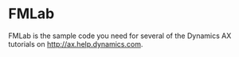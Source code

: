 # FMLab
FMLab is the sample code you need for several of the Dynamics AX tutorials on http://ax.help.dynamics.com.
